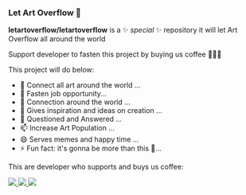 ### Let Art Overflow 👋


**letartoverflow/letartoverflow** is a ✨ _special_ ✨ repository
it will let Art Overflow all around the world

Support developer to fasten this project
by buying us coffee 🤗🤗🤗

This project will do below:
- 🔭 Connect all art around the world ...
- 🌱 Fasten job opportunity...
- 👯 Connection around the world ...
- 🤔 Gives inspiration and ideas on creation ...
- 💬 Questioned and Answered ...
- 📫 Increase Art Population ...
- 😄 Serves memes and happy time ...
- ⚡ Fun fact: it's gonna be more than this 🤗...

This are developer who supports and buys us coffee:


<a href = "https://github.com/Tanu-N-Prabhu/Python/graphs/contributors">
  <img src = "https://contrib.rocks/image?repo = devfemibadmus/letartoverflow"/>
</a>


<a href = "https://github.com/Tanu-N-Prabhu/Python/graphs/contributors">
  <img src = "https://contrib.rocks/image?repo = n3rd/letartoverflow"/>
</a>


<a href = "https://github.com/Tanu-N-Prabhu/Python/graphs/contributors">
  <img src = "https://contrib.rocks/image?repo = kcubeterm/letartoverflow"/>
</a>
